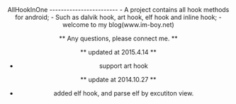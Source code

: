 <center> AllHookInOne
------------------------
- A project contains all hook methods for android;
- Such as dalvik hook, art hook, elf hook and inline hook;
- welcome to my blog(www.im-boy.net)

** Any questions, please connect me. ** 

** updated at 2015.4.14 **
- support art hook

** update at 2014.10.27 **
- added elf hook, and parse elf by excutiton view.
